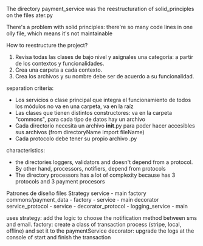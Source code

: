 The directory payment_service was the reestructuration of solid_principles on the files ater.py

There's a problem with solid principles: there're so many code lines in one olly file, which means it's not maintainable

How to reestructure the project?
1. Revisa todas las clases de bajo nivel y asignales una categoría: a partir de los contextos y funcionalidades.
2. Crea una carpeta a cada contexto.
3. Crea los archivos y su nombre debe ser de acuerdo a su funcionalidad.

separation criteria:
- Los servicios o clase principal que integra el funcionamiento de todos los módulos no va en una carpeta, va en la raíz
- Las clases que tienen distintos constructores: va en la carpeta "commons", para cada tipo de datos hay un archivo
- Cada directorio necesita un archivo __init__.py para poder hacer accesibles sus archivos (from directoryName import fileName)
- Cada protocolo debe tener su propio archivo .py

characteristics:
- the directories loggers, validators and  doesn't depend from a protocol. By other hand, processors, notifiers, depend from protocols
- The directory processors has a lot of complexity because has 3 protocols and 3 payment procesors


Patrones de diseño  files
Strategy            service - main
factory             commons/payment_data - factory - service - main
decorator           service_protocol - service - decorator_protocol - logging_service - main

uses
strategy: add the logic to  choose the notification method between sms and email.
factory: create a class of transaction process (stripe, local, offline) and set it to the paymentService 
decorator: upgrade the logs at the console of start and finish the transaction

